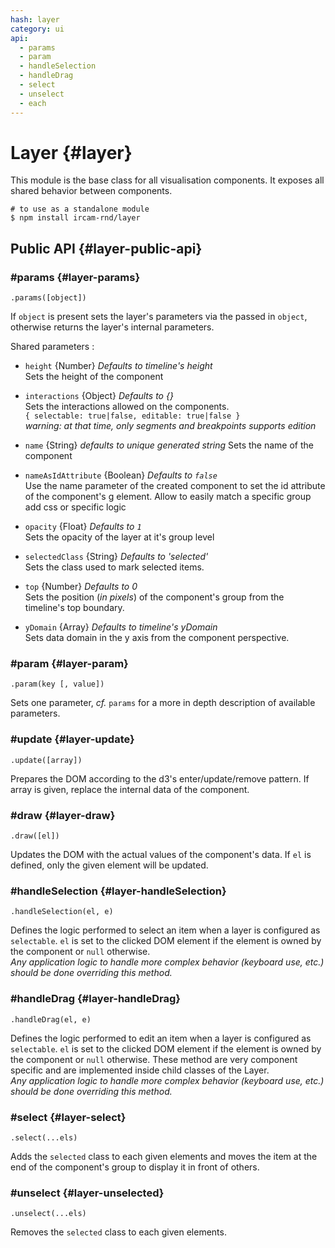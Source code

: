 ```yaml
---
hash: layer
category: ui
api:
  - params
  - param
  - handleSelection
  - handleDrag
  - select
  - unselect
  - each
---
```


# Layer {#layer}

This module is the base class for all visualisation components. It exposes all shared behavior between components.

~~~
# to use as a standalone module
$ npm install ircam-rnd/layer
~~~


## Public API {#layer-public-api}


### #params {#layer-params}

`.params([object])`

If `object` is present sets the layer's parameters via the passed in `object`, otherwise returns the layer's internal parameters.  

Shared parameters :

* `height` {Number} _Defaults to timeline's height_  
  Sets the height of the component  

* `interactions` {Object} _Defaults to {}_  
  Sets the interactions allowed on the components.  
  `{ selectable: true|false, editable: true|false }`  
  _warning: at that time, only segments and breakpoints supports edition_

* `name` {String} _defaults to unique generated string_
  Sets the name of the component

* `nameAsIdAttribute` {Boolean} _Defaults to `false`_  
  Use the name parameter of the created component to set the id attribute of the component's g element. Allow to easily match a specific group add css or specific logic

* `opacity` {Float} _Defaults to `1`_  
  Sets the opacity of the layer at it's group level  

* `selectedClass` {String} _Defaults to 'selected'_  
  Sets the class used to mark selected items.

* `top` {Number} _Defaults to 0_  
  Sets the position (_in pixels_) of the component's group from the timeline's top boundary.

* `yDomain` {Array} _Defaults to timeline's yDomain_  
  Sets data domain in the y axis from the component perspective.


### #param {#layer-param}

`.param(key [, value])`

Sets one parameter, _cf._ `params` for a more in depth description of available parameters.


### #update {#layer-update}

`.update([array])`

Prepares the DOM according to the d3's enter/update/remove pattern. If array is given, replace the internal data of the component.


### #draw {#layer-draw}

`.draw([el])`

Updates the DOM with the actual values of the component's data. If `el` is defined, only the given element will be updated.


### #handleSelection {#layer-handleSelection}

`.handleSelection(el, e)`

Defines the logic performed to select an item when a layer is configured as `selectable`. `el` is set to the clicked DOM element if the element is owned by the component or `null` otherwise.  
_Any application logic to handle more complex behavior (keyboard use, etc.) should be done overriding this method._


### #handleDrag {#layer-handleDrag}

`.handleDrag(el, e)`

Defines the logic performed to edit an item when a layer is configured as `selectable`. `el` is set to the clicked DOM element if the element is owned by the component or `null` otherwise. These method are very component specific and are implemented inside child classes of the Layer.  
_Any application logic to handle more complex behavior (keyboard use, etc.) should be done overriding this method._


### #select {#layer-select}

`.select(...els)`

Adds the `selected` class to each given elements and moves the item at the end of the component's group to display it in front of others.


### #unselect {#layer-unselected}

`.unselect(...els)`

Removes the `selected` class to each given elements.
